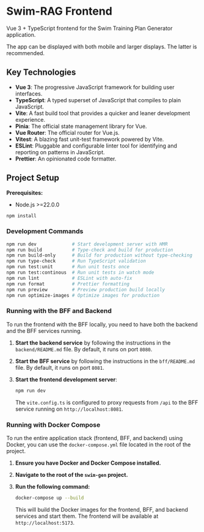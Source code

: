 # Swim-RAG Frontend

Vue 3 + TypeScript frontend for the Swim Training Plan Generator application.

The app can be displayed with both mobile and larger displays. The latter is recommended.

## Key Technologies

- **Vue 3**: The progressive JavaScript framework for building user interfaces.
- **TypeScript**: A typed superset of JavaScript that compiles to plain JavaScript.
- **Vite**: A fast build tool that provides a quicker and leaner development experience.
- **Pinia**: The official state management library for Vue.
- **Vue Router**: The official router for Vue.js.
- **Vitest**: A blazing fast unit-test framework powered by Vite.
- **ESLint**: Pluggable and configurable linter tool for identifying and reporting on patterns in JavaScript.
- **Prettier**: An opinionated code formatter.

## Project Setup

**Prerequisites:**

- Node.js >=22.0.0

```sh
npm install
```

### Development Commands

```sh
npm run dev             # Start development server with HMR
npm run build           # Type-check and build for production
npm run build-only      # Build for production without type-checking
npm run type-check      # Run TypeScript validation
npm run test:unit       # Run unit tests once
npm run test:continous  # Run unit tests in watch mode
npm run lint            # ESLint with auto-fix
npm run format          # Prettier formatting
npm run preview         # Preview production build locally
npm run optimize-images # Optimize images for production
```

### Running with the BFF and Backend

To run the frontend with the BFF locally, you need to have both the backend and the BFF services running.

1. **Start the backend service** by following the instructions in the `backend/README.md` file. By default, it runs on port `8080`.
2. **Start the BFF service** by following the instructions in the `bff/README.md` file. By default, it runs on port `8081`.
3. **Start the frontend development server**:

    ```sh
    npm run dev
    ```

    The `vite.config.ts` is configured to proxy requests from `/api` to the BFF service running on `http://localhost:8081`.

### Running with Docker Compose

To run the entire application stack (frontend, BFF, and backend) using Docker, you can use the `docker-compose.yml` file located in the root of the project.

1. **Ensure you have Docker and Docker Compose installed.**
2. **Navigate to the root of the `swim-gen` project.**
3. **Run the following command:**

    ```sh
    docker-compose up --build
    ```

    This will build the Docker images for the frontend, BFF, and backend services and start them. The frontend will be available at `http://localhost:5173`.
